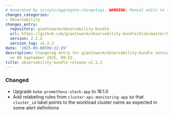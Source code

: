 ```yaml
---
# Generated by scripts/aggregate-changelogs. WARNING: Manual edits to this files will be overwritten.
changes_categories:
- Observability
changes_entry:
  repository: giantswarm/observability-bundle
  url: https://github.com/giantswarm/observability-bundle/blob/master/CHANGELOG.md#222---2025-09-08
  version: 2.2.2
  version_tag: v2.2.2
date: '2025-09-08T09:22:29'
description: Changelog entry for giantswarm/observability-bundle version 2.2.2, published
  on 08 September 2025, 09:22.
title: observability-bundle release v2.2.2
---
```


### Changed
- Upgrade `kube-prometheus-stack-app` to 18.1.0
- Add relabeling rules from `cluster-api-monitoring-app` so that `cluster_id` label points to the workload cluster name as expected in some alert definitions

